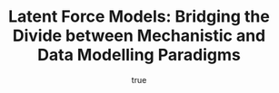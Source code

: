 ---
abstract: ''
author:
- family: Lawrence
  given: Neil D.
  gscholar: r3SJcvoAAAAJ
  institute: University of Sheffield
  twitter: lawrennd
  url: http://inverseprobability.com
categories:
- Lawrence-mlss15bc
day: '21'
errata: []
extras: []
key: Lawrence-mlss15bc
layout: talk
linkpdf: http://staffwww.dcs.shef.ac.uk/people/N.Lawrence/talks/lfm_stuttgart15.pdf
month: 7
published: 2015-07-21
section: pre
title: 'Latent Force Models: Bridging the Divide between Mechanistic and Data Modelling
  Paradigms'
venue: MPI for Intelligent Systems, Stuttgart
year: '2015'
---